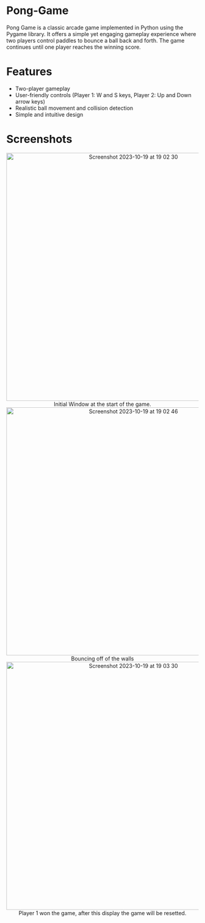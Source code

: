 # Pong-Game
Pong Game is a classic arcade game implemented in Python using the Pygame library. It offers a simple yet engaging gameplay experience where two players control paddles to bounce a ball back and forth. The game continues until one player reaches the winning score.

# Features
- Two-player gameplay
- User-friendly controls (Player 1: W and S keys, Player 2: Up and Down arrow keys)
- Realistic ball movement and collision detection
- Simple and intuitive design

# Screenshots

<p align="center">
<img width="650" alt="Screenshot 2023-10-19 at 19 02 30" src="https://github.com/adrivas12/Pong-Game/assets/88084673/d31f6129-0076-48eb-b1e4-457cd4664c9b">
Initial Window at the start of the game.
<img width="650" alt="Screenshot 2023-10-19 at 19 02 46" src="https://github.com/adrivas12/Pong-Game/assets/88084673/4bf68738-40da-461e-a9d2-613167d54ccc">
Bouncing off of the walls 
<img width="650" alt="Screenshot 2023-10-19 at 19 03 30" src="https://github.com/adrivas12/Pong-Game/assets/88084673/ee2c554e-f25e-4f86-88da-b96dc0f2df2e">
  Player 1 won the game, after this display the game will be resetted.
</p>
